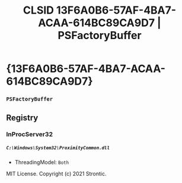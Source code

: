﻿---
title: "CLSID 13F6A0B6-57AF-4BA7-ACAA-614BC89CA9D7 | PSFactoryBuffer"
excerpt: What is COM-Object CLSID 13F6A0B6-57AF-4BA7-ACAA-614BC89CA9D7?
---

# {13F6A0B6-57AF-4BA7-ACAA-614BC89CA9D7}

### `PSFactoryBuffer`

## Registry


### InProcServer32

##### `C:\Windows\System32\ProximityCommon.dll`
* ThreadingModel: `Both`

MIT License. Copyright (c) 2021 Strontic.


